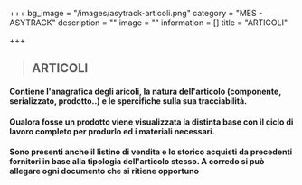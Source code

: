 +++
bg_image = "/images/asytrack-articoli.png"
category = "MES - ASYTRACK"
description = ""
image = ""
information = []
title = "ARTICOLI"

+++
> ## ARTICOLI

#### Contiene l'anagrafica degli aricoli, la natura dell'articolo (componente, serializzato, prodotto..) e le spercifiche sulla sua tracciabilità.

#### Qualora fosse un prodotto viene visualizzata la distinta base con il ciclo di lavoro completo per produrlo ed i materiali necessari.

#### Sono presenti anche il listino di vendita e lo storico acquisti da precedenti fornitori in base alla tipologia dell'articolo stesso. A corredo si può allegare ogni documento che si ritiene opportuno